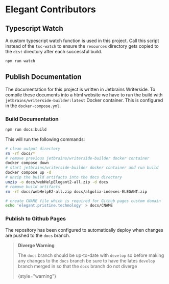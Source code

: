 # Elegant Contributors

## Typescript Watch

A custom typescript watch function is used in this project. Call this script instead of the `tsc-watch` to ensure the `resources` directory gets copied to the `dist` directory after each successful build.

```bash
npm run watch
```

## Publish Documentation

The documentation for this project is written in Jetbrains Writerside. To compile these documents into a html website we have to run the build with `jetbrains/writerside-builder:latest` Docker container. This is configured in the `docker-compose.yml`. 

### Build Documentation 
```bash
npm run docs:build
```
This will run the following commands:
```bash
# clean output directory
rm -rf docs/* 
# remove previous jetbrains/writerside-builder docker container
docker compose down 
# start jetbrains/writerside-builder docker container and run build
docker compose up -d
# unzip the build artifacts into the docs directory
unzip -o docs/webHelpElegant2-all.zip -d docs
# remove build artifacts
rm -rf docs/webHelpE2-all.zip docs/algolia-indexes-ELEGANT.zip

# create CNAME file which is required for Github pages custom domain
echo 'elegant.pristine.technology' > docs/CNAME
```
### Publish to Github Pages
The repository has been configured to automatically deploy when changes are pushed to the `docs` branch. 

> **Diverge Warning**
>
> The `docs` branch should be up-to-date with `develop` so before making any changes to the `docs` branch be sure to have the lates `develop` branch merged in so that the `docs` branch do not diverge
>
> {style="warning"}
